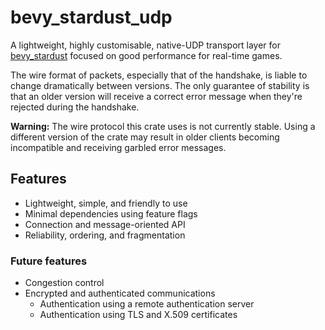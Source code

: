 # bevy_stardust_udp
A lightweight, highly customisable, native-UDP transport layer for [bevy_stardust](https://crates.io/crates/bevy_stardust) focused on good performance for real-time games.

The wire format of packets, especially that of the handshake, is liable to change dramatically between versions. The only guarantee of stability is that an older version will receive a correct error message when they're rejected during the handshake.

**Warning:** The wire protocol this crate uses is not currently stable. Using a different version of the crate may result in older clients becoming incompatible and receiving garbled error messages.

## Features
- Lightweight, simple, and friendly to use
- Minimal dependencies using feature flags
- Connection and message-oriented API
- Reliability, ordering, and fragmentation

### Future features
- Congestion control
- Encrypted and authenticated communications
    - Authentication using a remote authentication server
    - Authentication using TLS and X.509 certificates